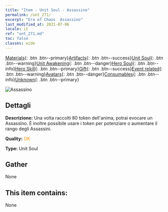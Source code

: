 ```yaml
---
title: "Item - Unit Soul - Assassino"
permalink: /unt_271/
excerpt: "Era of Chaos  Assassino"
last_modified_at: 2021-07-06
locale: it
ref: "unt_271.md"
toc: false
classes: wide
---
```

 [Materials](/ItemsIT/){: .btn .btn--primary}[Artifacts](/ItemsIT/Artifacts/){: .btn .btn--success}[Unit Soul](/ItemsIT/UnitSoul/){: .btn .btn--warning}[Unit Awakening](/ItemsIT/UnitAwakening/){: .btn .btn--danger}[Hero Soul](/ItemsIT/HeroSoul/){: .btn .btn--info}[Hero Skill](/ItemsIT/HeroSkill/){: .btn .btn--primary}[Gift](/ItemsIT/Gift/){: .btn .btn--success}[Event related](/ItemsIT/Events/){: .btn .btn--warning}[Avatars](/ItemsIT/Avatars/){: .btn .btn--danger}[Consumables](/ItemsIT/Consumables/){: .btn .btn--info}[Unknown](/ItemsIT/Unknown/){: .btn .btn--primary}

 ![Assassino](/images/u/ti_cishazhe.jpg)

## Dettagli
 **Descrizione:** Una volta raccolti 80 token dell'anima, potrai evocare un Assassino. È inoltre possibile usare i token per potenziare o aumentare il rango degli Assassini.

 **Quality:** <span style="color: #FF8C00">OK</span>

 **Type:** Unit Soul

## Gather

  None

## This item contains:

  None

